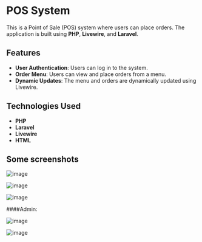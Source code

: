 # POS System

This is a Point of Sale (POS) system where users can place orders. The application is built using **PHP**, **Livewire**, and **Laravel**.

## Features

- **User Authentication**: Users can log in to the system.
- **Order Menu**: Users can view and place orders from a menu.
- **Dynamic Updates**: The menu and orders are dynamically updated using Livewire.

## Technologies Used

- **PHP**
- **Laravel**
- **Livewire**
- **HTML**

## Some screenshots
![image](https://github.com/user-attachments/assets/0a85baa9-cee7-42b3-be67-b15a1a22849e)

![image](https://github.com/user-attachments/assets/4036fdd8-0e87-43fa-b7ae-3245eb287c3c)

![image](https://github.com/user-attachments/assets/978de227-aebe-4cc2-a195-a5d3232478c9)

####Admin:

![image](https://github.com/user-attachments/assets/6f84d5eb-b4c9-40fc-8914-58086ccc3faf)

![image](https://github.com/user-attachments/assets/a35315aa-933d-4ed8-a268-b8c248c3e652)

